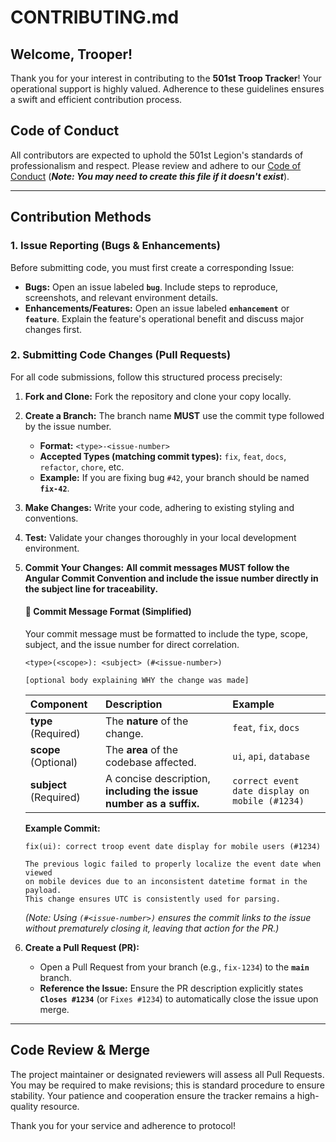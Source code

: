 # CONTRIBUTING.md

## Welcome, Trooper!

Thank you for your interest in contributing to the **501st Troop Tracker**! Your operational support is highly valued. Adherence to these guidelines ensures a swift and efficient contribution process.

## Code of Conduct

All contributors are expected to uphold the 501st Legion's standards of professionalism and respect. Please review and adhere to our [Code of Conduct](CODE_OF_CONDUCT.md) (***Note: You may need to create this file if it doesn't exist***).

---

## Contribution Methods

### 1. Issue Reporting (Bugs & Enhancements)

Before submitting code, you must first create a corresponding Issue:

* **Bugs:** Open an issue labeled **`bug`**. Include steps to reproduce, screenshots, and relevant environment details.
* **Enhancements/Features:** Open an issue labeled **`enhancement`** or **`feature`**. Explain the feature's operational benefit and discuss major changes first.

### 2. Submitting Code Changes (Pull Requests)

For all code submissions, follow this structured process precisely:

1.  **Fork and Clone:** Fork the repository and clone your copy locally.

2.  **Create a Branch:** The branch name **MUST** use the commit type followed by the issue number.
    * **Format:** `<type>-<issue-number>`
    * **Accepted Types (matching commit types):** `fix`, `feat`, `docs`, `refactor`, `chore`, etc.
    * **Example:** If you are fixing bug `#42`, your branch should be named **`fix-42`**.

3.  **Make Changes:** Write your code, adhering to existing styling and conventions.

4.  **Test:** Validate your changes thoroughly in your local development environment.

5.  **Commit Your Changes:** **All commit messages MUST follow the Angular Commit Convention and include the issue number directly in the subject line for traceability.**

    #### 📝 Commit Message Format (Simplified)
    Your commit message must be formatted to include the type, scope, subject, and the issue number for direct correlation.

    ```
    <type>(<scope>): <subject> (#<issue-number>)

    [optional body explaining WHY the change was made]
    ```

    | Component | Description | Example |
    | :--- | :--- | :--- |
    | **type** (Required) | The **nature** of the change. | `feat`, `fix`, `docs` |
    | **scope** (Optional) | The **area** of the codebase affected. | `ui`, `api`, `database` |
    | **subject** (Required) | A concise description, **including the issue number as a suffix.** | `correct event date display on mobile (#1234)` |

    **Example Commit:**
    ```
    fix(ui): correct troop event date display for mobile users (#1234)

    The previous logic failed to properly localize the event date when viewed
    on mobile devices due to an inconsistent datetime format in the payload.
    This change ensures UTC is consistently used for parsing.
    ```
    *(Note: Using `(#<issue-number>)` ensures the commit links to the issue without prematurely closing it, leaving that action for the PR.)*

6.  **Create a Pull Request (PR):**
    * Open a Pull Request from your branch (e.g., `fix-1234`) to the **`main`** branch.
    * **Reference the Issue:** Ensure the PR description explicitly states **`Closes #1234`** (or `Fixes #1234`) to automatically close the issue upon merge.

---

## Code Review & Merge

The project maintainer or designated reviewers will assess all Pull Requests. You may be required to make revisions; this is standard procedure to ensure stability. Your patience and cooperation ensure the tracker remains a high-quality resource.

Thank you for your service and adherence to protocol!